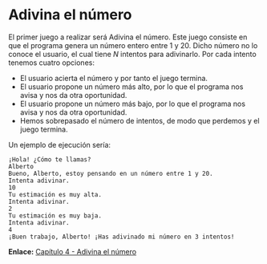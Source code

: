 # Adivina el número

El primer juego a realizar será Adivina el número. Este juego consiste en que el programa genera un número entero entre 1 y 20.
Dicho número no lo conoce el usuario, el cual tiene _N_ intentos para adivinarlo. Por cada intento tenemos cuatro opciones:
- El usuario acierta el número y por tanto el juego termina.
- El usuario propone un número más alto, por lo que el programa nos avisa y nos da otra oportunidad.
- El usuario propone un número más bajo, por lo que el programa nos avisa y nos da otra oportunidad.
- Hemos sobrepasado el número de intentos, de modo que perdemos y el juego termina.

Un ejemplo de ejecución sería:

```
¡Hola! ¿Cómo te llamas?
Alberto
Bueno, Alberto, estoy pensando en un número entre 1 y 20.
Intenta adivinar.
10
Tu estimación es muy alta.
Intenta adivinar.
2
Tu estimación es muy baja.
Intenta adivinar.
4
¡Buen trabajo, Alberto! ¡Has adivinado mi número en 3 intentos!
```

**Enlace:** [Capítulo 4 - Adivina el número](https://inventwithpython.com/es/4.html)
